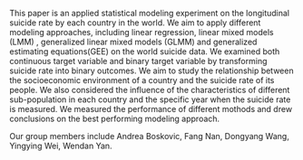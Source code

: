 
This paper is an applied statistical modeling experiment on the longitudinal suicide rate by each country in the world. We aim to apply different modeling approaches, including linear regression, linear mixed models (LMM) , generalized linear mixed models (GLMM) and generalized estimating equations(GEE) on the world suicide data. We examined both continuous target variable and binary target variable by transforming suicide rate into binary outcomes. We aim to study the relationship between the socioeconomic environment of a country and the suicide rate of its people. We also considered the influence of the characteristics of different sub-population in each country and the specific year when the suicide rate is measured. We measured the performance of different mothods and drew conclusions on the best performing modeling approach. 

Our group members include Andrea Boskovic, Fang Nan, Dongyang Wang, Yingying Wei, Wendan Yan.
